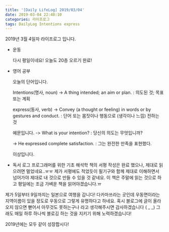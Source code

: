 ```yaml
---
title: '[Daily LifeLog] 2019/03/04'
date: 2019-03-04 22:40:10
categories: 라이프로그
tags: DailyLog Intentions express
---
```


2019년 3월 4일자 라이프로그 입니다.

- 운동

  다시 평일이네요!
  오늘도 20층 오르기 완료!

- 영어 공부

  오늘의 단어입니다.

  Intentions(명사, noun)
	-> A thing intended; an aim or plan.
	: 의도된 것; 목표 또는 계획

  express(동사, verb)
	-> Convey (a thought or feeling) in words or by gestures and conduct.
	: 단어 또는 몸짓이나 행동으로 (생각이나 느낌) 전하는 것

	예문입니다.
	-> What is your intention?
	: 당신의 의도는 무엇입니까?

	-> He expressed complete satisfaction.
	: 그는 완전한 만족을 표현했다.

	이상입니다.

- 독서 로그
	프로그래머를 위한 기초 해석학 책의 서평 작성은 완료 했으나, 제대로 읽으려면 멀었네요..ㅠㅠ
	제가 서평에도 적었듯이 필기구와 함께 제대로 이해하면서 넘어가야 제대로 내 것으로 만들 수 있을 것 같네요.
	이 책은 주말에 읽는 것으로 하고 평일에는 조금 가벼운 책을 읽어야겠습니다.ㅠ

제가 5일부터 9일까지는 일본으로 여행을 갑니다!
다카마쓰라는 곳인데 우동면이라는 지역이름이 있을 정도로 우동으로 그렇게 유명하다고 하네요.
혹시 블로그에 글이 올라오지 않으면 뻗어서 아무것도 못하는구나 라고 생각해주시면 감사하겠습니다 ( _ _)
그래도 매일 하루 하나씩 블로깅 하는 것을 지키기 위해 노력하겠습니다!

2019년에는 모두 같이 성장합시다!
